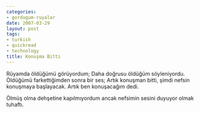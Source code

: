 ```yaml
---
categories:
- gordugum-ruyalar
date: 2007-03-29
layout: post
tags:
- turkish
- quickread
- technology
title: Konuşma Bitti
---
```


Rüyamda öldüğümü görüyordum; Daha doğrusu öldüğüm söyleniyordu. Öldüğümü farkettiğimden sonra bir ses; Artık konuşman bitti, şimdi nefsin konuşmaya başlayacak. Artık ben konuşacağım dedi.

Ölmüş olma dehşetine kapılmıyordum ancak nefsimin sesini duyuyor olmak tuhaftı.

